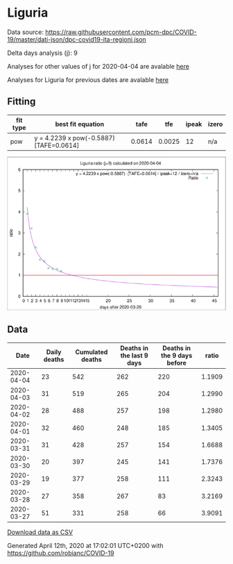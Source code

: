 # Liguria

Data source: https://raw.githubusercontent.com/pcm-dpc/COVID-19/master/dati-json/dpc-covid19-ita-regioni.json

Delta days analysis (j): 9

Analyses for other values of j for 2020-04-04 are avalable [here](../2020-04-04/README.md)

Analyses for Liguria for previous dates are avalable [here](../README.md)

## Fitting 
|fit type|best fit equation|tafe|tfe|ipeak|izero|
|-------|-----|--------|------|---|---|
|pow|y = 4.2239 x pow(-0.5887)  [TAFE=0.0614]|0.0614|0.0025|12|n/a|

![Plot](COVID-19_liguria_j9_2020-04-04.png)

## Data
|Date|Daily deaths|Cumulated deaths|Deaths in the last 9 days|Deaths in the 9 days before|ratio|
|----|----------|-----------|-------|--------------------|-----|
|2020-04-04|23|542|262|220|1.1909|
|2020-04-03|31|519|265|204|1.2990|
|2020-04-02|28|488|257|198|1.2980|
|2020-04-01|32|460|248|185|1.3405|
|2020-03-31|31|428|257|154|1.6688|
|2020-03-30|20|397|245|141|1.7376|
|2020-03-29|19|377|258|111|2.3243|
|2020-03-28|27|358|267|83|3.2169|
|2020-03-27|51|331|258|66|3.9091|

[Download data as CSV](COVID-19_liguria_j9_2020-04-04.csv)

Generated April 12th, 2020 at 17:02:01 UTC+0200 with https://github.com/robianc/COVID-19
